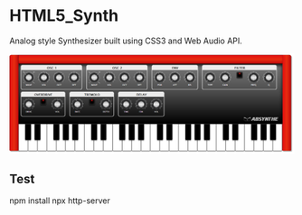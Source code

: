 HTML5_Synth
===========

Analog style Synthesizer built using CSS3 and Web Audio API.

![alt tag](img/screenshot.png)

## Test
npm install
npx http-server
